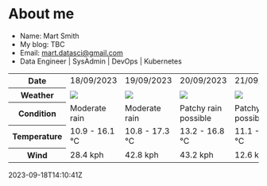 # About me

- Name: Mart Smith
- My blog: TBC
- Email: [mart.datasci@gmail.com](mailto:mart.datasci6@gmail.com)
- Data Engineer | SysAdmin | DevOps | Kubernetes


<table>
    <tr>
        <th>Date</th>
        <td>18/09/2023</td><td>19/09/2023</td><td>20/09/2023</td><td>21/09/2023</td><td>22/09/2023</td><td>23/09/2023</td><td>24/09/2023</td>
    </tr>
    <tr>
        <th>Weather</th>
        <td><img src="https://cdn.weatherapi.com/weather/64x64/day/302.png"/></td><td><img src="https://cdn.weatherapi.com/weather/64x64/day/302.png"/></td><td><img src="https://cdn.weatherapi.com/weather/64x64/day/176.png"/></td><td><img src="https://cdn.weatherapi.com/weather/64x64/day/176.png"/></td><td><img src="https://cdn.weatherapi.com/weather/64x64/day/176.png"/></td><td><img src="https://cdn.weatherapi.com/weather/64x64/day/116.png"/></td><td><img src="https://cdn.weatherapi.com/weather/64x64/day/176.png"/></td>
    </tr>
    <tr>
        <th>Condition</th>
        <td width="200px">Moderate rain</td><td width="200px">Moderate rain</td><td width="200px">Patchy rain possible</td><td width="200px">Patchy rain possible</td><td width="200px">Patchy rain possible</td><td width="200px">Partly cloudy</td><td width="200px">Patchy rain possible</td>
    </tr>
    <tr>
        <th>Temperature</th>
        <td>10.9 -  16.1 °C</td><td>10.8 -  17.3 °C</td><td>13.2 -  16.8 °C</td><td>11.1 -  16.1 °C</td><td>11.2 -  15.2 °C</td><td>8.6 -  13.4 °C</td><td>11.3 -  19.7 °C</td>
    </tr>
    <tr>
        <th>Wind</th>
        <td>28.4 kph</td><td>42.8 kph</td><td>43.2 kph</td><td>12.6 kph</td><td>15.5 kph</td><td>29.2 kph</td><td>26.3 kph</td>
    </tr>
</table>


2023-09-18T14:10:41Z

